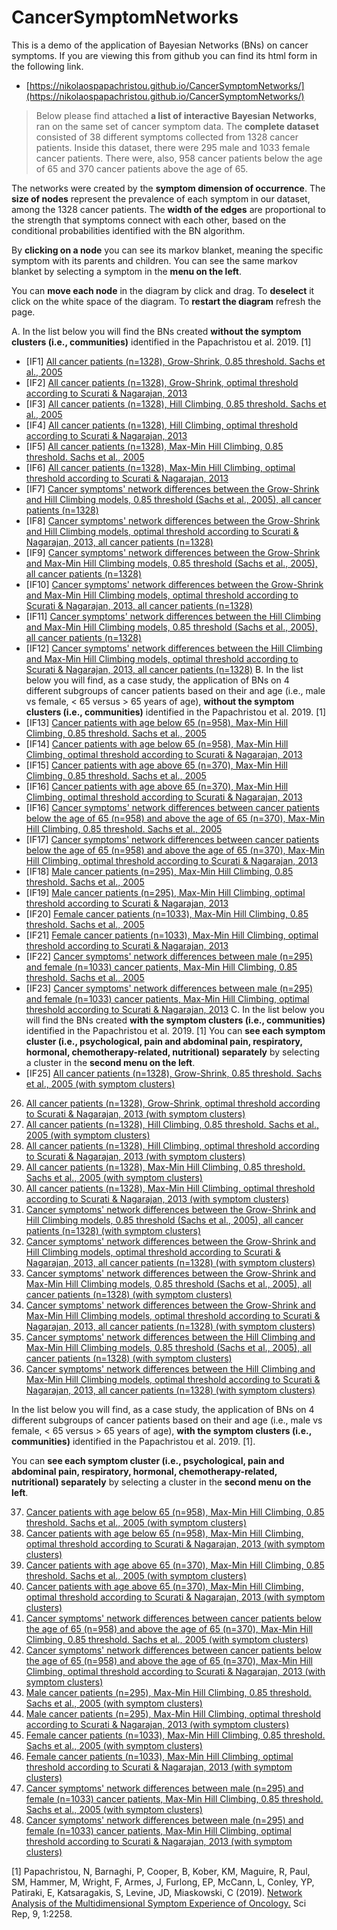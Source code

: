# CancerSymptomNetworks

This is a demo of the application of Bayesian Networks (BNs) on cancer symptoms. If you are viewing this from github you can find its html form in the following link.
* [https://nikolaospapachristou.github.io/CancerSymptomNetworks/](https://nikolaospapachristou.github.io/CancerSymptomNetworks/)

> Below please find attached **a list of interactive Bayesian Networks**, ran on the same set of cancer symptom data. The **complete dataset** consisted of 38 different symptoms collected from 1328 cancer patients. Inside this dataset, there were 295 male and 1033 female cancer patients. There were, also, 958 cancer patients below the age of 65 and 370 cancer patients above the age of 65.  

The networks were created by the **symptom dimension of occurrence**. The **size of nodes** represent the prevalence of each symptom in our dataset, among the 1328 cancer patients. The **width of the edges** are proportional to the strength that symptoms connect with each other, based on the conditional probabilities identified with the BN algorithm.

By **clicking on a node** you can see its markov blanket, meaning the specific symptom with its parents and children. You can see the same markov blanket by selecting a symptom in the **menu on the left**.

You can **move each node** in the diagram by click and drag. To **deselect** it click on the white space of the diagram. To **restart the diagram** refresh the page.

A. In the list below you will find the BNs created **without the symptom clusters (i.e., communities)** identified in the Papachristou et al. 2019. [1]

 * [IF1] [All cancer patients (n=1328), Grow-Shrink, 0.85 threshold. Sachs et al., 2005](https://nikolaospapachristou.github.io/CancerSymptomNetworks/GSmod1.html)
 * [IF2] [All cancer patients (n=1328), Grow-Shrink, optimal threshold according to Scurati & Nagarajan, 2013](https://nikolaospapachristou.github.io/CancerSymptomNetworks/GSmod2.html)
 * [IF3] [All cancer patients (n=1328), Hill Climbing, 0.85 threshold. Sachs et al., 2005](https://nikolaospapachristou.github.io/CancerSymptomNetworks/HCmod1.html)
 * [IF4] [All cancer patients (n=1328), Hill Climbing, optimal threshold according to Scurati & Nagarajan, 2013](https://nikolaospapachristou.github.io/CancerSymptomNetworks/HCmod2.html)
 * [IF5] [All cancer patients (n=1328), Max-Min Hill Climbing, 0.85 threshold. Sachs et al., 2005](https://nikolaospapachristou.github.io/CancerSymptomNetworks/MMHCmod1.html)
 * [IF6] [All cancer patients (n=1328), Max-Min Hill Climbing, optimal threshold according to Scurati & Nagarajan, 2013](https://nikolaospapachristou.github.io/CancerSymptomNetworks/MMHCmod2.html)
 * [IF7] [Cancer symptoms' network differences between the Grow-Shrink and Hill Climbing models, 0.85 threshold (Sachs et al., 2005), all cancer patients (n=1328)](https://nikolaospapachristou.github.io/CancerSymptomNetworks/GSHCmod1.html)
 * [IF8] [Cancer symptoms' network differences between the Grow-Shrink and Hill Climbing models, optimal threshold according to Scurati & Nagarajan, 2013, all cancer patients (n=1328)](https://nikolaospapachristou.github.io/CancerSymptomNetworks/GSHCmod2.html)
 * [IF9] [Cancer symptoms' network differences between the Grow-Shrink and Max-Min Hill Climbing models, 0.85 threshold (Sachs et al., 2005), all cancer patients (n=1328)](https://nikolaospapachristou.github.io/CancerSymptomNetworks/GSMMHCmod1.html)
 * [IF10] [Cancer symptoms' network differences between the Grow-Shrink and Max-Min Hill Climbing models, optimal threshold according to Scurati & Nagarajan, 2013, all cancer patients (n=1328)](https://nikolaospapachristou.github.io/CancerSymptomNetworks/GSMMHCmod2.html)
 * [IF11] [Cancer symptoms' network differences between the Hill Climbing and Max-Min Hill Climbing models, 0.85 threshold (Sachs et al., 2005), all cancer patients (n=1328)](https://nikolaospapachristou.github.io/CancerSymptomNetworks/HCMMHCmod1.html)
 * [IF12] [Cancer symptoms' network differences between the Hill Climbing and Max-Min Hill Climbing models, optimal threshold according to Scurati & Nagarajan, 2013, all cancer patients (n=1328)](https://nikolaospapachristou.github.io/CancerSymptomNetworks/HCMMHCmod2.html)
 B. In the list below you will find, as a case study, the application of BNs on 4 different subgroups of cancer patients based on their and age (i.e., male vs female, < 65 versus > 65 years of age), **without the symptom clusters (i.e., communities)** identified in the Papachristou et al. 2019. [1]
 * [IF13] [Cancer patients with age below 65 (n=958), Max-Min Hill Climbing, 0.85 threshold. Sachs et al., 2005](https://nikolaospapachristou.github.io/CancerSymptomNetworks/Agebelow65MMHCmod1.html)
 * [IF14] [Cancer patients with age below 65 (n=958), Max-Min Hill Climbing, optimal threshold according to Scurati & Nagarajan, 2013](https://nikolaospapachristou.github.io/CancerSymptomNetworks/Agebelow65MMHCmod2.html) 
 * [IF15] [Cancer patients with age above 65 (n=370), Max-Min Hill Climbing, 0.85 threshold. Sachs et al., 2005](https://nikolaospapachristou.github.io/CancerSymptomNetworks/Ageabove65MMHCmod1.html) 
 * [IF16] [Cancer patients with age above 65 (n=370), Max-Min Hill Climbing, optimal threshold according to Scurati & Nagarajan, 2013](https://nikolaospapachristou.github.io/CancerSymptomNetworks/Ageabove65MMHCmod2.html) 
 * [IF16] [Cancer symptoms' network differences between cancer patients below the age of 65 (n=958) and above the age of 65 (n=370), Max-Min Hill Climbing, 0.85 threshold. Sachs et al., 2005](https://nikolaospapachristou.github.io/CancerSymptomNetworks/Agemod1.html) 
 * [IF17] [Cancer symptoms' network differences between cancer patients below the age of 65 (n=958) and above the age of 65 (n=370), Max-Min Hill Climbing, optimal threshold according to Scurati & Nagarajan, 2013](https://nikolaospapachristou.github.io/CancerSymptomNetworks/Agemod2.html) 
 * [IF18] [Male cancer patients (n=295), Max-Min Hill Climbing, 0.85 threshold. Sachs et al., 2005](https://nikolaospapachristou.github.io/CancerSymptomNetworks/MenMMHCmod1.html) 
 * [IF19] [Male cancer patients (n=295), Max-Min Hill Climbing, optimal threshold according to Scurati & Nagarajan, 2013](https://nikolaospapachristou.github.io/CancerSymptomNetworks/MenMMHCmod2.html) 
 * [IF20] [Female cancer patients (n=1033), Max-Min Hill Climbing, 0.85 threshold. Sachs et al., 2005](https://nikolaospapachristou.github.io/CancerSymptomNetworks/WomenMMHCmod1.html)
 * [IF21] [Female cancer patients (n=1033), Max-Min Hill Climbing, optimal threshold according to Scurati & Nagarajan, 2013](https://nikolaospapachristou.github.io/CancerSymptomNetworks/WomenMMHCmod2.html) 
 * [IF22] [Cancer symptoms' network differences between male (n=295) and female (n=1033) cancer patients, Max-Min Hill Climbing, 0.85 threshold. Sachs et al., 2005](https://nikolaospapachristou.github.io/CancerSymptomNetworks/MenWomenmod1.html)
 * [IF23] [Cancer symptoms' network differences between male (n=295) and female (n=1033) cancer patients, Max-Min Hill Climbing, optimal threshold according to Scurati & Nagarajan, 2013](https://nikolaospapachristou.github.io/CancerSymptomNetworks/MenWomenmod2.html)
C. In the list below you will find the BNs created **with the symptom clusters (i.e., communities)** identified in the Papachristou et al. 2019. [1] You can **see each symptom cluster (i.e., psychological, pain and abdominal pain, respiratory, hormonal, chemotherapy-related, nutritional) separately** by selecting a cluster in the **second menu on the left**. 
 * [IF25] [All cancer patients (n=1328), Grow-Shrink, 0.85 threshold. Sachs et al., 2005 (with symptom clusters)](https://nikolaospapachristou.github.io/CancerSymptomNetworks/GSmod1group.html)
26. [All cancer patients (n=1328), Grow-Shrink, optimal threshold according to Scurati & Nagarajan, 2013 (with symptom clusters)](https://nikolaospapachristou.github.io/CancerSymptomNetworks/GSmod2group.html)
27. [All cancer patients (n=1328), Hill Climbing, 0.85 threshold. Sachs et al., 2005 (with symptom clusters)](https://nikolaospapachristou.github.io/CancerSymptomNetworks/HCmod1group.html)
28. [All cancer patients (n=1328), Hill Climbing, optimal threshold according to Scurati & Nagarajan, 2013 (with symptom clusters)](https://nikolaospapachristou.github.io/CancerSymptomNetworks/HCmod2group.html)
29. [All cancer patients (n=1328), Max-Min Hill Climbing, 0.85 threshold. Sachs et al., 2005 (with symptom clusters)](https://nikolaospapachristou.github.io/CancerSymptomNetworks/MMHCmod1group.html)
30. [All cancer patients (n=1328), Max-Min Hill Climbing, optimal threshold according to Scurati & Nagarajan, 2013 (with symptom clusters)](https://nikolaospapachristou.github.io/CancerSymptomNetworks/MMHCmod2group.html)
31. [Cancer symptoms' network differences between the Grow-Shrink and Hill Climbing models, 0.85 threshold (Sachs et al., 2005), all cancer patients (n=1328) (with symptom clusters)](https://nikolaospapachristou.github.io/CancerSymptomNetworks/GSHCmod1group.html)
32. [Cancer symptoms' network differences between the Grow-Shrink and Hill Climbing models, optimal threshold according to Scurati & Nagarajan, 2013, all cancer patients (n=1328) (with symptom clusters)](https://nikolaospapachristou.github.io/CancerSymptomNetworks/GSHCmod2group.html)
33. [Cancer symptoms' network differences between the Grow-Shrink and Max-Min Hill Climbing models, 0.85 threshold (Sachs et al., 2005), all cancer patients (n=1328) (with symptom clusters)](https://nikolaospapachristou.github.io/CancerSymptomNetworks/GSMMHCmod1group.html)
34. [Cancer symptoms' network differences between the Grow-Shrink and Max-Min Hill Climbing models, optimal threshold according to Scurati & Nagarajan, 2013, all cancer patients (n=1328) (with symptom clusters)](https://nikolaospapachristou.github.io/CancerSymptomNetworks/GSMMHCmod2group.html)
35. [Cancer symptoms' network differences between the Hill Climbing and Max-Min Hill Climbing models, 0.85 threshold (Sachs et al., 2005), all cancer patients (n=1328) (with symptom clusters)](https://nikolaospapachristou.github.io/CancerSymptomNetworks/HCMMHCmod1group.html)
36. [Cancer symptoms' network differences between the Hill Climbing and Max-Min Hill Climbing models, optimal threshold according to Scurati & Nagarajan, 2013, all cancer patients (n=1328) (with symptom clusters)](https://nikolaospapachristou.github.io/CancerSymptomNetworks/HCMMHCmod2group.html)

In the list below you will find, as a case study, the application of BNs on 4 different subgroups of cancer patients based on their and age (i.e., male vs female, < 65 versus > 65 years of age), **with the symptom clusters (i.e., communities)** identified in the Papachristou et al. 2019. [1].

You can **see each symptom cluster (i.e., psychological, pain and abdominal pain, respiratory, hormonal, chemotherapy-related, nutritional) separately** by selecting a cluster in the **second menu on the left**.

37. [Cancer patients with age below 65 (n=958), Max-Min Hill Climbing, 0.85 threshold. Sachs et al., 2005 (with symptom clusters)](https://nikolaospapachristou.github.io/CancerSymptomNetworks/Agebelow65MMHCmod1group.html)
38. [Cancer patients with age below 65 (n=958), Max-Min Hill Climbing, optimal threshold according to Scurati & Nagarajan, 2013 (with symptom clusters)](https://nikolaospapachristou.github.io/CancerSymptomNetworks/Agebelow65MMHCmod2group.html)
39. [Cancer patients with age above 65 (n=370), Max-Min Hill Climbing, 0.85 threshold. Sachs et al., 2005 (with symptom clusters)](https://nikolaospapachristou.github.io/CancerSymptomNetworks/Ageabove65MMHCmod1group.html)
40. [Cancer patients with age above 65 (n=370), Max-Min Hill Climbing, optimal threshold according to Scurati & Nagarajan, 2013 (with symptom clusters)](https://nikolaospapachristou.github.io/CancerSymptomNetworks/Ageabove65MMHCmod2group.html)
41. [Cancer symptoms' network differences between cancer patients below the age of 65 (n=958) and above the age of 65 (n=370), Max-Min Hill Climbing, 0.85 threshold. Sachs et al., 2005 (with symptom clusters)](https://nikolaospapachristou.github.io/CancerSymptomNetworks/AgeCompGroup1.html)
42. [Cancer symptoms' network differences between cancer patients below the age of 65 (n=958) and above the age of 65 (n=370), Max-Min Hill Climbing, optimal threshold according to Scurati & Nagarajan, 2013 (with symptom clusters)](https://nikolaospapachristou.github.io/CancerSymptomNetworks/AgeCompGroup2.html)
43. [Male cancer patients (n=295), Max-Min Hill Climbing, 0.85 threshold. Sachs et al., 2005 (with symptom clusters)](https://nikolaospapachristou.github.io/CancerSymptomNetworks/MenMMHCmod1group.html)
44. [Male cancer patients (n=295), Max-Min Hill Climbing, optimal threshold according to Scurati & Nagarajan, 2013 (with symptom clusters)](https://nikolaospapachristou.github.io/CancerSymptomNetworks/MenMMHCmod2group.html)
45. [Female cancer patients (n=1033), Max-Min Hill Climbing, 0.85 threshold. Sachs et al., 2005 (with symptom clusters)](https://nikolaospapachristou.github.io/CancerSymptomNetworks/WomenMMHCmod1group.html)
46. [Female cancer patients (n=1033), Max-Min Hill Climbing, optimal threshold according to Scurati & Nagarajan, 2013 (with symptom clusters)](https://nikolaospapachristou.github.io/CancerSymptomNetworks/WomenMMHCmod2group.html)
47. [Cancer symptoms' network differences between male (n=295) and female (n=1033) cancer patients, Max-Min Hill Climbing, 0.85 threshold. Sachs et al., 2005 (with symptom clusters)](https://nikolaospapachristou.github.io/CancerSymptomNetworks/GenderCompGroup1.html)
48. [Cancer symptoms' network differences between male (n=295) and female (n=1033) cancer patients, Max-Min Hill Climbing, optimal threshold according to Scurati & Nagarajan, 2013 (with symptom clusters)](https://nikolaospapachristou.github.io/CancerSymptomNetworks/GenderCompGroup2.html)


[1] Papachristou, N, Barnaghi, P, Cooper, B, Kober, KM, Maguire, R, Paul, SM, Hammer, M, Wright, F, Armes, J, Furlong, EP, McCann, L, Conley, YP, Patiraki, E, Katsaragakis, S, Levine, JD, Miaskowski, C (2019). [Network Analysis of the Multidimensional Symptom Experience of Oncology.](https://www.nature.com/articles/s41598-018-36973-1) Sci Rep, 9, 1:2258.
